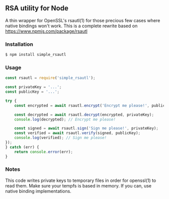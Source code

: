 ## RSA utility for Node

A thin wrapper for OpenSSL's rsautl(1) for those precious few cases where native bindings won't work. This is a complete rewrite based on https://www.npmjs.com/package/rsautl


### Installation

```bash
$ npm install simple_rsautl
```


### Usage

```javascript
const rsautl = require('simple_rsautl');

const privateKey = '...';
const publicKey = '...';

try {
    const encrypted = await rsautl.encrypt('Encrypt me please!', publicKey);

    const decrypted = await rsautl.decrypt(encrypted, privateKey);
    console.log(decrypted); // Encrypt me please!

    const signed = await rsautl.sign('Sign me please!', privateKey);
    const verified = await rsautl.verify(signed, publicKey);
    console.log(verified); // Sign me please!
});
} catch (err) {
    return console.error(err);
}

```


### Notes

This code writes private keys to temporary files in order for openssl(1) to read them. Make sure your tempfs is based in memory. If you can, use native binding implementations.

